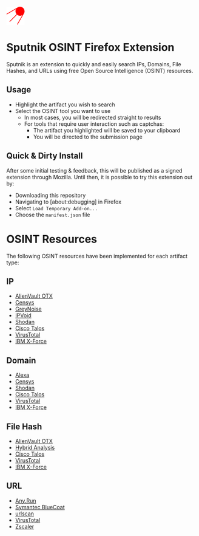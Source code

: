 ![](icons/logo_48.png?raw=true)
# Sputnik OSINT Firefox Extension

Sputnik is an extension to quickly and easily search IPs, Domains, File Hashes, and URLs using free Open Source Intelligence (OSINT) resources.

## Usage
- Highlight the artifact you wish to search
- Select the OSINT tool you want to use
  - In most cases, you will be redirected straight to results
  - For tools that require user interaction such as captchas:
    - The artifact you highlighted will be saved to your clipboard
    - You will be directed to the submission page

## Quick & Dirty Install

After some initial testing & feedback, this will be published as a signed extension through Mozilla.
Until then, it is possible to try this extension out by:
- Downloading this repository
- Navigating to [about:debugging] in Firefox
- Select `Load Temporary Add-on...`
- Choose the `manifest.json` file

# OSINT Resources

The following OSINT resources have been implemented for each artifact type:

## IP
- [AlienVault OTX](https://otx.alienvault.com/)
- [Censys](https://censys.io/)
- [GreyNoise](https://greynoise.io/)
- [IPVoid](http://www.ipvoid.com/)
- [Shodan](https://www.shodan.io/)
- [Cisco Talos](https://talosintelligence.com/)
- [VirusTotal](https://www.virustotal.com/#/home/upload)
- [IBM X-Force](https://exchange.xforce.ibmcloud.com/)

## Domain
- [Alexa](https://www.alexa.com/siteinfo)
- [Censys](https://censys.io/)
- [Shodan](https://www.shodan.io/)
- [Cisco Talos](https://talosintelligence.com/)
- [VirusTotal](https://www.virustotal.com/#/home/upload)
- [IBM X-Force](https://exchange.xforce.ibmcloud.com/)

## File Hash
- [AlienVault OTX](https://otx.alienvault.com/)
- [Hybrid Analysis](https://www.hybrid-analysis.com/)
- [Cisco Talos](https://talosintelligence.com/)
- [VirusTotal](https://www.virustotal.com/#/home/upload)
- [IBM X-Force](https://exchange.xforce.ibmcloud.com/)

## URL
- [Any.Run﻿](https://app.any.run/)
- [Symantec BlueCoat](http://sitereview.bluecoat.com/#/)
- [urlscan](https://urlscan.io/)
- [VirusTotal](https://www.virustotal.com/#/home/upload)
- [Zscaler](https://zulu.zscaler.com/)
